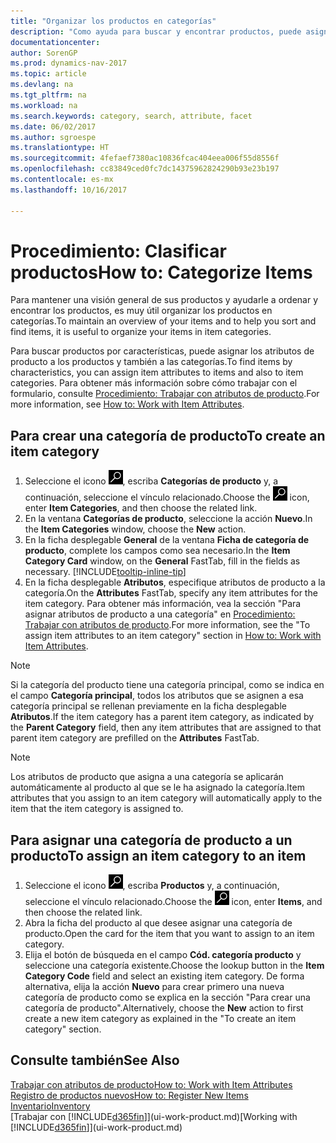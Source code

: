 ```yaml
---
title: "Organizar los productos en categorías"
description: "Como ayuda para buscar y encontrar productos, puede asignar atributos de producto y organizar los productos en categorías."
documentationcenter: 
author: SorenGP
ms.prod: dynamics-nav-2017
ms.topic: article
ms.devlang: na
ms.tgt_pltfrm: na
ms.workload: na
ms.search.keywords: category, search, attribute, facet
ms.date: 06/02/2017
ms.author: sgroespe
ms.translationtype: HT
ms.sourcegitcommit: 4fefaef7380ac10836fcac404eea006f55d8556f
ms.openlocfilehash: cc83849ced0fc7dc14375962824290b93e23b197
ms.contentlocale: es-mx
ms.lasthandoff: 10/16/2017

---
```

# <a name="how-to-categorize-items"></a><span data-ttu-id="04239-103">Procedimiento: Clasificar productos</span><span class="sxs-lookup"><span data-stu-id="04239-103">How to: Categorize Items</span></span>
<span data-ttu-id="04239-104">Para mantener una visión general de sus productos y ayudarle a ordenar y encontrar los productos, es muy útil organizar los productos en categorías.</span><span class="sxs-lookup"><span data-stu-id="04239-104">To maintain an overview of your items and to help you sort and find items, it is useful to organize your items in item categories.</span></span>

<span data-ttu-id="04239-105">Para buscar productos por características, puede asignar los atributos de producto a los productos y también a las categorías.</span><span class="sxs-lookup"><span data-stu-id="04239-105">To find items by characteristics, you can assign item attributes to items and also to item categories.</span></span> <span data-ttu-id="04239-106">Para obtener más información sobre cómo trabajar con el formulario, consulte [Procedimiento: Trabajar con atributos de producto](inventory-how-work-item-attributes.md).</span><span class="sxs-lookup"><span data-stu-id="04239-106">For more information, see [How to: Work with Item Attributes](inventory-how-work-item-attributes.md).</span></span>

## <a name="to-create-an-item-category"></a><span data-ttu-id="04239-107">Para crear una categoría de producto</span><span class="sxs-lookup"><span data-stu-id="04239-107">To create an item category</span></span>
1. <span data-ttu-id="04239-108">Seleccione el icono ![Buscar página o informe](media/ui-search/search_small.png "icono Buscar página o informe"), escriba **Categorías de producto** y, a continuación, seleccione el vínculo relacionado.</span><span class="sxs-lookup"><span data-stu-id="04239-108">Choose the ![Search for Page or Report](media/ui-search/search_small.png "Search for Page or Report icon") icon, enter **Item Categories**, and then choose the related link.</span></span>
2. <span data-ttu-id="04239-109">En la ventana **Categorías de producto**, seleccione la acción **Nuevo**.</span><span class="sxs-lookup"><span data-stu-id="04239-109">In the **Item Categories** window, choose the **New** action.</span></span>
3. <span data-ttu-id="04239-110">En la ficha desplegable **General** de la ventana **Ficha de categoría de producto**, complete los campos como sea necesario.</span><span class="sxs-lookup"><span data-stu-id="04239-110">In the **Item Category Card** window, on the **General** FastTab, fill in the fields as necessary.</span></span> [!INCLUDE[tooltip-inline-tip](includes/tooltip-inline-tip_md.md)]
4. <span data-ttu-id="04239-111">En la ficha desplegable **Atributos**, especifique atributos de producto a la categoría.</span><span class="sxs-lookup"><span data-stu-id="04239-111">On the **Attributes** FastTab, specify any item attributes for the item category.</span></span> <span data-ttu-id="04239-112">Para obtener más información, vea la sección "Para asignar atributos de producto a una categoría" en [Procedimiento: Trabajar con atributos de producto](inventory-how-work-item-attributes.md).</span><span class="sxs-lookup"><span data-stu-id="04239-112">For more information, see the "To assign item attributes to an item category" section in [How to: Work with Item Attributes](inventory-how-work-item-attributes.md).</span></span>

> [!NOTE]  
>   <span data-ttu-id="04239-113">Si la categoría del producto tiene una categoría principal, como se indica en el campo **Categoría principal**, todos los atributos que se asignen a esa categoría principal se rellenan previamente en la ficha desplegable **Atributos**.</span><span class="sxs-lookup"><span data-stu-id="04239-113">If the item category has a parent item category, as indicated by the **Parent Category** field, then any item attributes that are assigned to that parent item category are prefilled on the **Attributes** FastTab.</span></span>

> [!NOTE]  
>   <span data-ttu-id="04239-114">Los atributos de producto que asigna a una categoría se aplicarán automáticamente al producto al que se le ha asignado la categoría.</span><span class="sxs-lookup"><span data-stu-id="04239-114">Item attributes that you assign to an item category will automatically apply to the item that the item category is assigned to.</span></span>

## <a name="to-assign-an-item-category-to-an-item"></a><span data-ttu-id="04239-115">Para asignar una categoría de producto a un producto</span><span class="sxs-lookup"><span data-stu-id="04239-115">To assign an item category to an item</span></span>
1. <span data-ttu-id="04239-116">Seleccione el icono ![Buscar página o informe](media/ui-search/search_small.png "icono Buscar página o informe"), escriba **Productos** y, a continuación, seleccione el vínculo relacionado.</span><span class="sxs-lookup"><span data-stu-id="04239-116">Choose the ![Search for Page or Report](media/ui-search/search_small.png "Search for Page or Report icon") icon, enter **Items**, and then choose the related link.</span></span>
2. <span data-ttu-id="04239-117">Abra la ficha del producto al que desee asignar una categoría de producto.</span><span class="sxs-lookup"><span data-stu-id="04239-117">Open the card for the item that you want to assign to an item category.</span></span>
3. <span data-ttu-id="04239-118">Elija el botón de búsqueda en el campo **Cód. categoría producto** y seleccione una categoría existente.</span><span class="sxs-lookup"><span data-stu-id="04239-118">Choose the lookup button in the **Item Category Code** field and select an existing item category.</span></span> <span data-ttu-id="04239-119">De forma alternativa, elija la acción **Nuevo** para crear primero una nueva categoría de producto como se explica en la sección "Para crear una categoría de producto".</span><span class="sxs-lookup"><span data-stu-id="04239-119">Alternatively, choose the **New** action to first create a new item category as explained in the "To create an item category" section.</span></span>

## <a name="see-also"></a><span data-ttu-id="04239-120">Consulte también</span><span class="sxs-lookup"><span data-stu-id="04239-120">See Also</span></span>
[<span data-ttu-id="04239-121">Trabajar con atributos de producto</span><span class="sxs-lookup"><span data-stu-id="04239-121">How to: Work with Item Attributes</span></span>](inventory-how-work-item-attributes.md)  
[<span data-ttu-id="04239-122">Registro de productos nuevos</span><span class="sxs-lookup"><span data-stu-id="04239-122">How to: Register New Items</span></span>](inventory-how-register-new-items.md)  
[<span data-ttu-id="04239-123">Inventario</span><span class="sxs-lookup"><span data-stu-id="04239-123">Inventory</span></span>](inventory-manage-inventory.md)  
<span data-ttu-id="04239-124">[Trabajar con [!INCLUDE[d365fin](includes/d365fin_md.md)]](ui-work-product.md)</span><span class="sxs-lookup"><span data-stu-id="04239-124">[Working with [!INCLUDE[d365fin](includes/d365fin_md.md)]](ui-work-product.md)</span></span>

